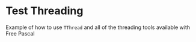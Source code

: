 # Test Threading

Example of how to use `TThread` and all of the threading tools available with Free Pascal
